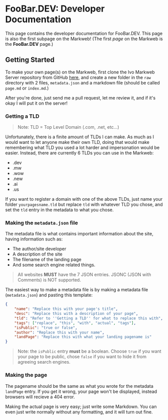 # FooBar.DEV: Developer Documentation

This page contains the developer documentation for FooBar.DEV.
This page is also the first subpage on the Markweb! (The first *page* on the Markweb is the **FooBar.DEV** page.)

## Getting Started

To make your own page(s) on the Markweb, first clone the Ivo Markweb Server repository from GitHub [here](https://github.com/FormunaGit/ivo-markweb-serverhttps:/), and create a new folder in the `raw` directory with 2 files, `metadata.json` and a markdown file (should be called `page.md` or `index.md`.)

After you're done, just send me a pull request, let me review it, and if it's okay I will put it on the server!

### Getting a TLD

> Note: TLD = Top Level Domain (.com, .net, etc...)

Unfortunately, there is a finite amount of TLDs I can make. As much as I would want to let anyone make their own TLD, doing that would make remembering what TLD you used a lot harder and impersonation would be easier. Instead, there are currently 6 TLDs you can use in the Markweb:

* .dev
* .mw
* .wow
* .new
* .ai
* .us

If you want to register a domain with one of the above TLDs, just name your folder `yourpagesname.tld` but replace `tld` with whatever TLD you chose, and set the `tld` entry in the metadata to what you chose.

### Making the `metadata.json` file

The metadata file is what contains important information about the site, having information such as:

* The author/site developer
* A description of the site
* The filename of the landing page
* And some search engine related things.

> All websites **MUST** have the 7 JSON entries.
> JSONC (JSON with Comments) is NOT supported.

The easiest way to make a metadata file is by making a metadata file (`metadata.json`) and pasting this template:

```json
{
    "name": "Replace this with your page's title", 
    "desc": "Replace this with a description of your page",
    "tld": "Refer to ''Getting a TLD'' for what to replace this with", 
    "tags": ["replace", "this", "with", "actual", "tags"], 
    "isPublic": "true or false", 
    "author": "Replace this with your name", 
    "landPage": "Replace this with what your landing pagename is" 
}
```

> Note: the `isPublic` entry **must** be a boolean. Choose `true` if you want your page to be public, chose `false` if you want to hide it from agreeing search engines.

### Making the page

The pagename should be the same as what you wrote for the metadata `landPage` entry. If you get it wrong, your page won't be displayed, instead browsers will recieve a 404 error.

Making the actual page is very easy; just write some Markdown. You can even just write normally without any formatting, and it will turn out fine.
